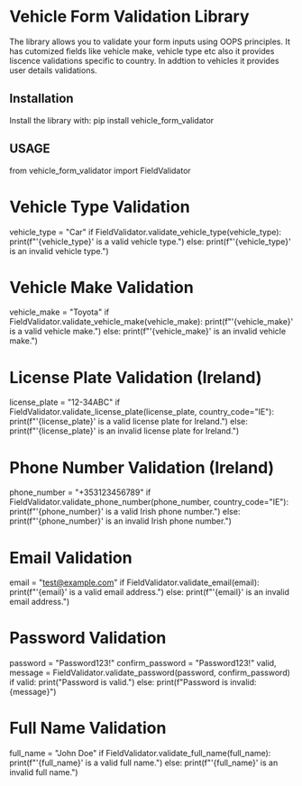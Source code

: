 # Vehicle Form Validation Library

The library allows you to validate your form inputs using OOPS principles. It has cutomized fields like vehicle make, vehicle type etc also it provides liscence validations specific to country. In addtion to vehicles it provides user details validations.


## Installation

Install the library with:
pip install vehicle_form_validator

## USAGE

from vehicle_form_validator import FieldValidator

# Vehicle Type Validation
vehicle_type = "Car"
if FieldValidator.validate_vehicle_type(vehicle_type):
    print(f"'{vehicle_type}' is a valid vehicle type.")
else:
    print(f"'{vehicle_type}' is an invalid vehicle type.")

# Vehicle Make Validation
vehicle_make = "Toyota"
if FieldValidator.validate_vehicle_make(vehicle_make):
    print(f"'{vehicle_make}' is a valid vehicle make.")
else:
    print(f"'{vehicle_make}' is an invalid vehicle make.")

# License Plate Validation (Ireland)
license_plate = "12-34ABC"
if FieldValidator.validate_license_plate(license_plate, country_code="IE"):
    print(f"'{license_plate}' is a valid license plate for Ireland.")
else:
    print(f"'{license_plate}' is an invalid license plate for Ireland.")

# Phone Number Validation (Ireland)
phone_number = "+353123456789"
if FieldValidator.validate_phone_number(phone_number, country_code="IE"):
    print(f"'{phone_number}' is a valid Irish phone number.")
else:
    print(f"'{phone_number}' is an invalid Irish phone number.")

# Email Validation
email = "test@example.com"
if FieldValidator.validate_email(email):
    print(f"'{email}' is a valid email address.")
else:
    print(f"'{email}' is an invalid email address.")

# Password Validation
password = "Password123!"
confirm_password = "Password123!"
valid, message = FieldValidator.validate_password(password, confirm_password)
if valid:
    print("Password is valid.")
else:
    print(f"Password is invalid: {message}")

# Full Name Validation
full_name = "John Doe"
if FieldValidator.validate_full_name(full_name):
    print(f"'{full_name}' is a valid full name.")
else:
    print(f"'{full_name}' is an invalid full name.")
